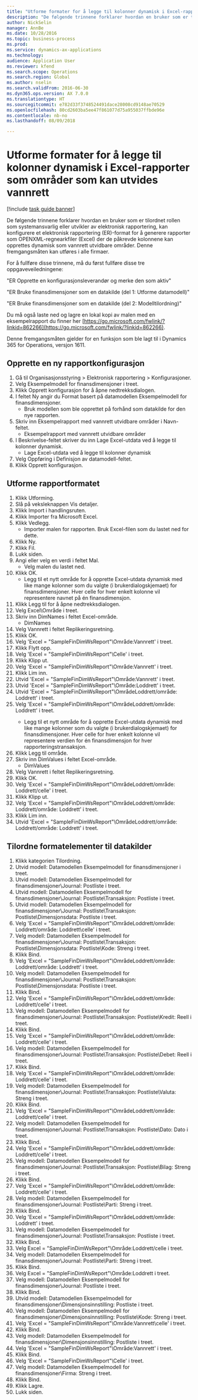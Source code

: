 ```yaml
--- 
title: "Utforme formater for å legge til kolonner dynamisk i Excel-rapporter som områder som kan utvides vannrett"
description: "De følgende trinnene forklarer hvordan en bruker som er tilordnet rollen som systemansvarlig eller utvikler av elektronisk rapportering, kan konfigurere et elektronisk rapportering (ER)-format for å generere rapporter som OPENXML-regnearkfiler (Excel) der de påkrevde kolonnene kan opprettes dynamisk som vannrett utvidbare områder."
author: NickSelin
manager: AnnBe
ms.date: 10/28/2016
ms.topic: business-process
ms.prod: 
ms.service: dynamics-ax-applications
ms.technology: 
audience: Application User
ms.reviewer: kfend
ms.search.scope: Operations
ms.search.region: Global
ms.author: nselin
ms.search.validFrom: 2016-06-30
ms.dyn365.ops.version: AX 7.0.0
ms.translationtype: HT
ms.sourcegitcommit: e782d33f3748524491dace28008cd9148ae70529
ms.openlocfilehash: 80cd2603ba5ee47f861077d75a955037ffbde96e
ms.contentlocale: nb-no
ms.lasthandoff: 08/09/2018

---
```

# <a name="design-formats-to-dynamically-add-columns-to-excel-reports-as-horizontally-expandable-ranges"></a>Utforme formater for å legge til kolonner dynamisk i Excel-rapporter som områder som kan utvides vannrett

[!include [task guide banner](../../includes/task-guide-banner.md)]

De følgende trinnene forklarer hvordan en bruker som er tilordnet rollen som systemansvarlig eller utvikler av elektronisk rapportering, kan konfigurere et elektronisk rapportering (ER)-format for å generere rapporter som OPENXML-regnearkfiler (Excel) der de påkrevde kolonnene kan opprettes dynamisk som vannrett utvidbare områder. Denne fremgangsmåten kan utføres i alle firmaer.

For å fullføre disse trinnene, må du først fullføre disse tre oppgaveveiledningene: 

"ER Opprette en konfigurasjonsleverandør og merke den som aktiv"

"ER Bruke finansdimensjoner som en datakilde (del 1: Utforme datamodell)"

"ER Bruke finansdimensjoner som en datakilde (del 2: Modelltilordning)"

Du må også laste ned og lagre en lokal kopi av malen med en eksempelrapport du finner her [https://go.microsoft.com/fwlink/?linkid=862266](https://go.microsoft.com/fwlink/?linkid=862266). 


Denne fremgangsmåten gjelder for en funksjon som ble lagt til i Dynamics 365 for Operations, versjon 1611.


## <a name="create-a-new-report-configuration"></a>Opprette en ny rapportkonfigurasjon
1. Gå til Organisasjonsstyring > Elektronisk rapportering > Konfigurasjoner.
2. Velg Eksempelmodell for finansdimensjoner i treet.
3. Klikk Opprett konfigurasjon for å åpne nedtrekksdialogen.
4. I feltet Ny angir du Format basert på datamodellen Eksempelmodell for finansdimensjoner.
    * Bruk modellen som ble opprettet på forhånd som datakilde for den nye rapporten.  
5. Skriv inn Eksempelrapport med vannrett utvidbare områder i Navn-feltet.
    * Eksempelrapport med vannrett utvidbare områder  
6. I Beskrivelse-feltet skriver du inn Lage Excel-utdata ved å legge til kolonner dynamisk.
    * Lage Excel-utdata ved å legge til kolonner dynamisk  
7. Velg Oppføring i Definisjon av datamodell-feltet.
8. Klikk Opprett konfigurasjon.

## <a name="design-the-report-format"></a>Utforme rapportformatet
1. Klikk Utforming.
2. Slå på veksleknappen Vis detaljer.
3. Klikk Import i handlingsruten.
4. Klikk Importer fra Microsoft Excel.
5. Klikk Vedlegg.
    * Importer malen for rapporten. Bruk Excel-filen som du lastet ned for dette.  
6. Klikk Ny.
7. Klikk Fil.
8. Lukk siden.
9. Angi eller velg en verdi i feltet Mal.
    * Velg malen du lastet ned.  
10. Klikk OK.
    * Legg til et nytt område for å opprette Excel-utdata dynamisk med like mange kolonner som du valgte (i brukerdialogskjemaet) for finansdimensjoner. Hver celle for hver enkelt kolonne vil representere navnet på én finansdimensjon.  
11. Klikk Legg til for å åpne nedtrekksdialogen.
12. Velg Excel\Område i treet.
13. Skriv inn DimNames i feltet Excel-område.
    * DimNames  
14. Velg Vannrett i feltet Replikeringsretning.
15. Klikk OK.
16. Velg 'Excel = "SampleFinDimWsReport"\Område<DimNames>:Vannrett' i treet.
17. Klikk Flytt opp.
18. Velg 'Excel = "SampleFinDimWsReport"\Celle<DimNames>' i treet.
19. Klikk Klipp ut.
20. Velg 'Excel = "SampleFinDimWsReport"\Område<DimNames>:Vannrett' i treet.
21. Klikk Lim inn.
22. Utvid 'Excel = "SampleFinDimWsReport"\Område<DimNames>:Vannrett' i treet.
23. Utvid 'Excel = "SampleFinDimWsReport"\Område<JournalLine>:Loddrett' i treet.
24. Utvid 'Excel = "SampleFinDimWsReport"\Område<JournalLine>Loddrett/område<TransactionLine>: Loddrett' i treet.
25. Velg 'Excel = "SampleFinDimWsReport"\Område<JournalLine>Loddrett/område<TransactionLine>: Loddrett' i treet.
    * Legg til et nytt område for å opprette Excel-utdata dynamisk med like mange kolonner som du valgte (i brukerdialogskjemaet) for finansdimensjoner. Hver celle for hver enkelt kolonne vil representere verdien for én finansdimensjon for hver rapporteringstransaksjon.  
26. Klikk Legg til område.
27. Skriv inn DimValues i feltet Excel-område.
    * DimValues  
28. Velg Vannrett i feltet Replikeringsretning.
29. Klikk OK.
30. Velg 'Excel = "SampleFinDimWsReport"\Område<JournalLine>Loddrett/område<TransactionLine>: Loddrett/celle<DimValues>' i treet.
31. Klikk Klipp ut.
32. Velg 'Excel = "SampleFinDimWsReport"\Område<JournalLine>Loddrett/område<TransactionLine>: Loddrett/område<DimValues>: Loddrett' i treet.
33. Klikk Lim inn.
34. Utvid 'Excel = "SampleFinDimWsReport"\Område<JournalLine>Loddrett/område<TransactionLine>: Loddrett/område<DimValues>: Loddrett' i treet.

## <a name="map-format-elements-to-data-sources"></a>Tilordne formatelementer til datakilder
1. Klikk kategorien Tilordning.
2. Utvid modell: Datamodellen Eksempelmodell for finansdimensjoner i treet.
3. Utvid modell: Datamodellen Eksempelmodell for finansdimensjoner\Journal: Postliste i treet.
4. Utvid modell: Datamodellen Eksempelmodell for finansdimensjoner\Journal: Postliste\Transaksjon: Postliste i treet.
5. Utvid modell: Datamodellen Eksempelmodell for finansdimensjoner\Journal: Postliste\Transaksjon: Postliste\Dimensjonsdata: Postliste i treet.
6. Velg 'Excel = "SampleFinDimWsReport"\Område<JournalLine>Loddrett/område<TransactionLine>: Loddrett/område<DimValues>: Loddrett\celle<DimValues>' i treet.
7. Velg modell: Datamodellen Eksempelmodell for finansdimensjoner\Journal: Postliste\Transaksjon: Postliste\Dimensjonsdata: Postliste\Kode: Streng i treet.
8. Klikk Bind.
9. Velg 'Excel = "SampleFinDimWsReport"\Område<JournalLine>Loddrett/område<TransactionLine>: Loddrett/område<DimValues>: Loddrett' i treet.
10. Velg modell: Datamodellen Eksempelmodell for finansdimensjoner\Journal: Postliste\Transaksjon: Postliste\Dimensjonsdata: Postliste i treet.
11. Klikk Bind.
12. Velg 'Excel = "SampleFinDimWsReport"\Område<JournalLine>Loddrett/område<TransactionLine>: Loddrett/celle<Credit>' i treet.
13. Velg modell: Datamodellen Eksempelmodell for finansdimensjoner\Journal: Postliste\Transaksjon: Postliste\Kredit: Reell i treet.
14. Klikk Bind.
15. Velg 'Excel = "SampleFinDimWsReport"\Område<JournalLine>Loddrett/område<TransactionLine>: Loddrett/celle<Debit>' i treet.
16. Velg modell: Datamodellen Eksempelmodell for finansdimensjoner\Journal: Postliste\Transaksjon: Postliste\Debet: Reell i treet.
17. Klikk Bind.
18. Velg 'Excel = "SampleFinDimWsReport"\Område<JournalLine>Loddrett/område<TransactionLine>: Loddrett/celle<Currency>' i treet.
19. Velg modell: Datamodellen Eksempelmodell for finansdimensjoner\Journal: Postliste\Transaksjon: Postliste\Valuta: Streng i treet.
20. Klikk Bind.
21. Velg 'Excel = "SampleFinDimWsReport"\Område<JournalLine>Loddrett/område<TransactionLine>: Loddrett/celle<TransDate>' i treet.
22. Velg modell: Datamodellen Eksempelmodell for finansdimensjoner\Journal: Postliste\Transaksjon: Postliste\Dato: Dato i treet.
23. Klikk Bind.
24. Velg 'Excel = "SampleFinDimWsReport"\Område<JournalLine>Loddrett/område<TransactionLine>: Loddrett/celle<TransVoucher>' i treet.
25. Velg modell: Datamodellen Eksempelmodell for finansdimensjoner\Journal: Postliste\Transaksjon: Postliste\Bilag: Streng i treet.
26. Klikk Bind.
27. Velg 'Excel = "SampleFinDimWsReport"\Område<JournalLine>Loddrett/område<TransactionLine>: Loddrett/celle<TransBatch>' i treet.
28. Velg modell: Datamodellen Eksempelmodell for finansdimensjoner\Journal: Postliste\Parti: Streng i treet.
29. Klikk Bind.
30. Velg 'Excel = "SampleFinDimWsReport"\Område<JournalLine>Loddrett/område<TransactionLine>: Loddrett' i treet.
31. Velg modell: Datamodellen Eksempelmodell for finansdimensjoner\Journal: Postliste\Transaksjon: Postliste i treet.
32. Klikk Bind.
33. Velg Excel = "SampleFinDimWsReport"\Område<JournalLine>:Loddrett/celle<Batch> i treet.
34. Velg modell: Datamodellen Eksempelmodell for finansdimensjoner\Journal: Postliste\Parti: Streng i treet.
35. Klikk Bind.
36. Velg Excel = "SampleFinDimWsReport"\Område<JournalLine>:Loddrett i treet.
37. Velg modell: Datamodellen Eksempelmodell for finansdimensjoner\Journal: Postliste i treet.
38. Klikk Bind.
39. Utvid modell: Datamodellen Eksempelmodell for finansdimensjoner\Dimensjonsinnstilling: Postliste i treet.
40. Velg modell: Datamodellen Eksempelmodell for finansdimensjoner\Dimensjonsinnstilling: Postliste\Kode: Streng i treet.
41. Velg 'Excel = "SampleFinDimWsReport"\Område<DimNames>:Vannrett\celle<DimNames>' i treet.
42. Klikk Bind.
43. Velg modell: Datamodellen Eksempelmodell for finansdimensjoner\Dimensjonsinnstilling: Postliste i treet.
44. Velg 'Excel = "SampleFinDimWsReport"\Område<DimNames>:Vannrett' i treet.
45. Klikk Bind.
46. Velg 'Excel = "SampleFinDimWsReport"\Celle<CompanyName>' i treet.
47. Velg modell: Datamodellen Eksempelmodell for finansdimensjoner\Firma: Streng i treet.
48. Klikk Bind.
49. Klikk Lagre.
50. Lukk siden.


